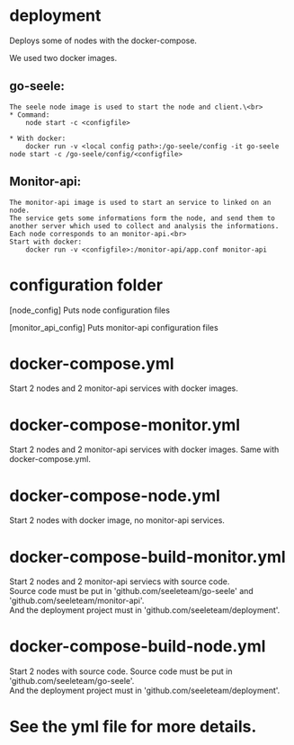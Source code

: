 # deployment
Deploys some of nodes with the docker-compose.

We used two docker images.<br> 
## go-seele:
    The seele node image is used to start the node and client.\<br> 
    * Command:
        node start -c <configfile>
    
    * With docker:
        docker run -v <local config path>:/go-seele/config -it go-seele node start -c /go-seele/config/<configfile>
        

## Monitor-api:
    The monitor-api image is used to start an service to linked on an node.
    The service gets some informations form the node, and send them to another server which used to collect and analysis the informations.
    Each node corresponds to an monitor-api.<br> 
    Start with docker:
        docker run -v <configfile>:/monitor-api/app.conf monitor-api

# configuration folder
[node_config] 
    Puts node configuration files

[monitor_api_config]
    Puts monitor-api configuration files

# docker-compose.yml
Start 2 nodes and 2 monitor-api services with docker images.

# docker-compose-monitor.yml
Start 2 nodes and 2 monitor-api services with docker images.
Same with docker-compose.yml.

# docker-compose-node.yml
Start 2 nodes with docker image, no monitor-api services.

# docker-compose-build-monitor.yml
Start 2 nodes and 2 monitor-api serviecs with source code.<br> 
Source code must be put in 'github.com/seeleteam/go-seele' and 'github.com/seeleteam/monitor-api'.<br> 
And the deployment project must in 'github.com/seeleteam/deployment'.<br> 

# docker-compose-build-node.yml
Start 2 nodes with source code.
Source code must be put in 'github.com/seeleteam/go-seele'.<br> 
And the deployment project must in 'github.com/seeleteam/deployment'.<br> 

# See the yml file for more details.